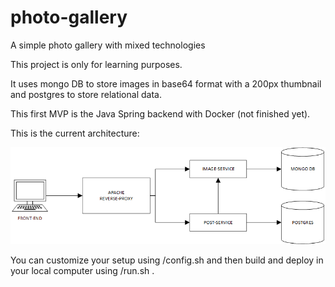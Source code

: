 # photo-gallery
A simple photo gallery with mixed technologies

This project is only for learning purposes.

It uses mongo DB to store images in base64 format with a 200px thumbnail and postgres to store relational data.

This first MVP is the Java Spring backend with Docker (not finished yet).

This is the current architecture:

![photo gallery architecture](https://github.com/danielaauriema/photo-gallery/blob/main/docs/architecture.png)

You can customize your setup using /config.sh and then build and deploy in your local computer using /run.sh .

